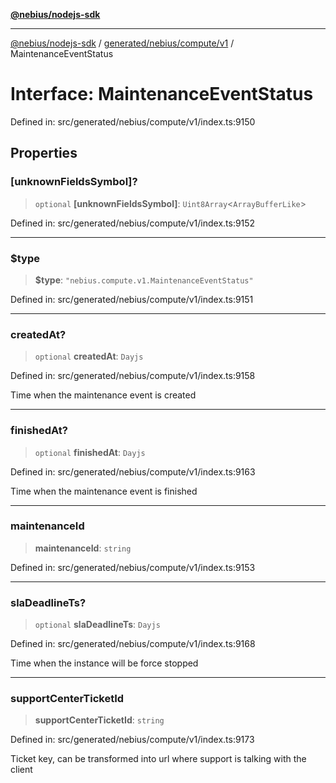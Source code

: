 [**@nebius/nodejs-sdk**](../../../../../README.md)

***

[@nebius/nodejs-sdk](../../../../../README.md) / [generated/nebius/compute/v1](../README.md) / MaintenanceEventStatus

# Interface: MaintenanceEventStatus

Defined in: src/generated/nebius/compute/v1/index.ts:9150

## Properties

### \[unknownFieldsSymbol\]?

> `optional` **\[unknownFieldsSymbol\]**: `Uint8Array`\<`ArrayBufferLike`\>

Defined in: src/generated/nebius/compute/v1/index.ts:9152

***

### $type

> **$type**: `"nebius.compute.v1.MaintenanceEventStatus"`

Defined in: src/generated/nebius/compute/v1/index.ts:9151

***

### createdAt?

> `optional` **createdAt**: `Dayjs`

Defined in: src/generated/nebius/compute/v1/index.ts:9158

Time when the maintenance event is created

***

### finishedAt?

> `optional` **finishedAt**: `Dayjs`

Defined in: src/generated/nebius/compute/v1/index.ts:9163

Time when the maintenance event is finished

***

### maintenanceId

> **maintenanceId**: `string`

Defined in: src/generated/nebius/compute/v1/index.ts:9153

***

### slaDeadlineTs?

> `optional` **slaDeadlineTs**: `Dayjs`

Defined in: src/generated/nebius/compute/v1/index.ts:9168

Time when the instance will be force stopped

***

### supportCenterTicketId

> **supportCenterTicketId**: `string`

Defined in: src/generated/nebius/compute/v1/index.ts:9173

Ticket key, can be transformed into url where support is talking with the client
